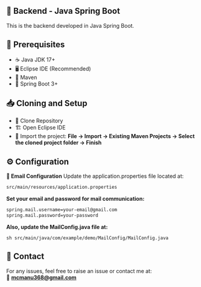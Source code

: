 ## 🚀 Backend - Java Spring Boot
This is the backend developed in Java Spring Boot.

## 📌  Prerequisites
- ☕ Java JDK 17+
- 🖥️ Eclipse IDE (Recommended)
- 🔧 Maven
- 🌱 Spring Boot 3+

## 📥  Cloning and Setup
- 📂 Clone Repository
- 🏗️ Open Eclipse IDE
- 📁 Import the project:
   **File → Import → Existing Maven Projects → Select the cloned project folder → Finish**

## ⚙️  Configuration
**📧 Email Configuration**
Update the application.properties file located at:
```sh 
src/main/resources/application.properties
```

**Set your email and password for mail communication:**

```sh 
spring.mail.username=your-email@gmail.com
spring.mail.password=your-password
```




**Also, update the MailConfig.java file at:**

``sh
src/main/java/com/example/demo/MailConfig/MailConfig.java
``


## 📩 Contact
For any issues, feel free to raise an issue or contact me at:  
📧 **mcmanu368@gmail.com**



